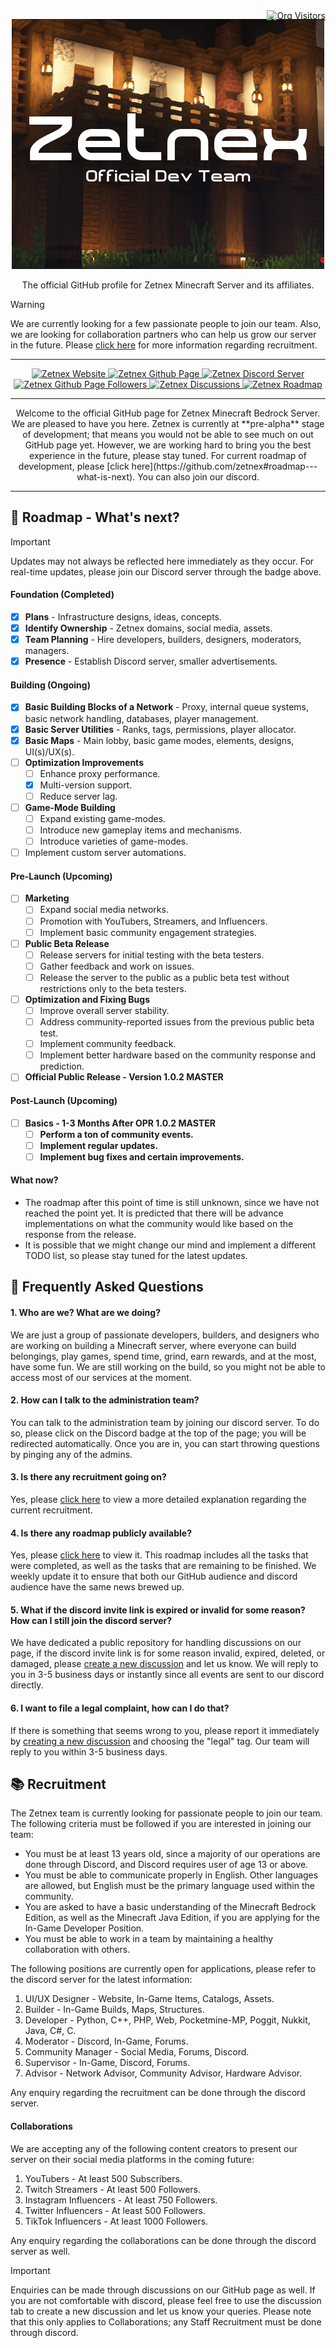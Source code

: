 <div style="position: relative; width: 100%;">
  <a href="https://github.com/zetnex" 
     style="position: absolute; top: 0; right: 0;">
    <img src="https://komarev.com/ghpvc/?username=zetnex&label=Visitors&color=0e75b6&style=flat&color=50c878" 
         alt="Org Visitors">
  </a>
</div>

<p align="center">
  <a href="https://github.com/zetnex">
    <img src="/static/logo.png" alt="Zetnex Logo" style="max-width:100%; height:auto;">
  </a>
</p>
<p align="center">
  The official GitHub profile for Zetnex Minecraft Server and its affiliates.
</p>

> [!WARNING]
> We are currently looking for a few passionate people to join our team.
> Also, we are looking for collaboration partners who can help us grow our server in the future.
> Please [click here](https://github.com/ZetNex#recruitment) for more information regarding recruitment.

----------------------

<p align="center">
  <a href="https://zetnex.net" target="_blank">
    <img src="https://img.shields.io/badge/Zetnex-Website-blue?style=flat&color=%23009B77&link=https%3A%2F%2Fzetnex.net" alt="Zetnex Website">
  </a>
  <a href="https://github.com/zetnex">
    <img src="https://img.shields.io/badge/Zetnex-GitHub-blue?style=flat&logo=github&logoColor=black&link=https%3A%2F%2Fgithub.com%2Fzetnex" alt="Zetnex Github Page">
  </a>
  <a href="https://discord.gg/WGvjS7TN7Y" target="_blank">
    <img src="https://img.shields.io/discord/1278271829311754250?style=flat&logo=discord&logoColor=5865f2&label=Discord&link=https%3A%2F%2Fdiscord.gg%2FWGvjS7TN7Y" alt="Zetnex Discord Server">
  </a>
  <a href="https://github.com/zetnex">
    <img src="https://img.shields.io/github/followers/zetnex?style=flat&logo=github&label=Followers&link=https%3A%2F%2Fgithub.com%2Fzetnex" alt="Zetnex Github Page Followers">
  </a>
  <a href="https://github.com/orgs/zetnex/discussions" target="_blank">
    <img src="https://img.shields.io/badge/Zetnex-Dicussions-white?style=flat&color=%23cb553f&logo=linuxcontainers&logoColor=green&link=https%3A%2F%2Fgithub.com%2Forgs%2FZetNex%2Fdiscussions" alt="Zetnex Discussions">
  </a>  
  <a href="https://github.com/zetnex#roadmap---whats--next" target="_blank">
    <img src="https://img.shields.io/badge/Zetnex-Roadmap-white?logo=roadmapdotsh&logoColor=orange&link=https%3A%2F%2Fgithub.com%2Fzetnex%23roadmap---whats--next" alt="Zetnex Roadmap">
  </a>
</p>

----------------------

<p align="center">
Welcome to the official GitHub page for Zetnex Minecraft Bedrock Server. We are pleased to have you here.
Zetnex is currently at **pre-alpha** stage of development; that means you would not be able to see much on out GitHub 
page yet. However, we are working hard to bring you the best experience in the future, please stay tuned. For current roadmap of
development, please [click here](https://github.com/zetnex#roadmap---what-is-next). You can also join our discord.
</p>

----------------------

## 📑 Roadmap - What's next?

> [!IMPORTANT]
> Updates may not always be reflected here immediately as they occur.
> For real-time updates, please join our Discord server through the badge above.

#### Foundation (Completed)
- [x] **Plans** - Infrastructure designs, ideas, concepts.
- [x] **Identify Ownership** - Zetnex domains, social media, assets.
- [x] **Team Planning** - Hire developers, builders, designers, moderators, managers.
- [x] **Presence** - Establish Discord server, smaller advertisements.   

#### Building (Ongoing)
- [x] **Basic Building Blocks of a Network** - Proxy, internal queue systems, basic network handling, databases, player management.
- [x] **Basic Server Utilities** - Ranks, tags, permissions, player allocator.
- [x] **Basic Maps** - Main lobby, basic game modes, elements, designs, UI(s)/UX(s).
- [ ] **Optimization Improvements**
  - [ ] Enhance proxy performance.
  - [x] Multi-version support.
  - [ ] Reduce server lag.
- [ ] **Game-Mode Building**
  - [ ] Expand existing game-modes.
  - [ ] Introduce new gameplay items and mechanisms.
  - [ ] Introduce varieties of game-modes.
- [ ] Implement custom server automations.

#### Pre-Launch (Upcoming)
- [ ] **Marketing**
  - [ ] Expand social media networks.
  - [ ] Promotion with YouTubers, Streamers, and Influencers.
  - [ ] Implement basic community engagement strategies.
- [ ] **Public Beta Release**
  - [ ] Release servers for initial testing with the beta testers.
  - [ ] Gather feedback and work on issues.
  - [ ] Release the server to the public as a public beta test without restrictions only to the beta testers.
- [ ] **Optimization and Fixing Bugs**
  - [ ] Improve overall server stability.
  - [ ] Address community-reported issues from the previous public beta test.
  - [ ] Implement community feedback.
  - [ ] Implement better hardware based on the community response and prediction.
- [ ] **Official Public Release - Version 1.0.2 MASTER**

#### Post-Launch (Upcoming)
- [ ] **Basics - 1-3 Months After OPR 1.0.2 MASTER**
  - [ ] **Perform a ton of community events.**
  - [ ] **Implement regular updates.**
  - [ ] **Implement bug fixes and certain improvements.**

#### What now?

- The roadmap after this point of time is still unknown, since we have not reached the point yet. It is predicted that
there will be advance implementations on what the community would like based on the response from the release.
- It is possible that we might change our mind and implement a different TODO list, so please stay tuned for the latest updates.

## 📙 Frequently Asked Questions

#### 1. Who are we? What are we doing?

We are just a group of passionate developers, builders, and designers who are working on building a Minecraft server,
where everyone can build belongings, play games, spend time, grind, earn rewards, and at the most, have some fun.
We are still working on the build, so you might not be able to access most of our services at the moment.

#### 2. How can I talk to the administration team?

You can talk to the administration team by joining our discord server. To do so, please click on the Discord badge at the top
of the page; you will be redirected automatically. Once you are in, you can start throwing questions by pinging any of the admins.

#### 3. Is there any recruitment going on?

Yes, please [click here](https://github.com/ZetNex#recruitment) to view a more detailed explanation regarding the current recruitment.

#### 4. Is there any roadmap publicly available?

Yes, please [click here](https://github.com/zetnex#roadmap---whats--next) to view it. This roadmap includes all the tasks that were
completed, as well as the tasks that are remaining to be finished. We weekly update it to ensure that both our GitHub audience and 
discord audience have the same news brewed up.

#### 5. What if the discord invite link is expired or invalid for some reason? How can I still join the discord server?

We have dedicated a public repository for handling discussions on our page, if the discord invite link is for some reason
invalid, expired, deleted, or damaged, please [create a new discussion](https://github.com/orgs/zetnex/discussions) and let us know.
We will reply to you in 3-5 business days or instantly since all events are sent to our discord directly.

#### 6. I want to file a legal complaint, how can I do that?

If there is something that seems wrong to you, please report it immediately by [creating a new discussion](https://github.com/orgs/zetnex/discussions) and choosing
the "legal" tag. Our team will reply to you within 3-5 business days.

## 📚 Recruitment

The Zetnex team is currently looking for passionate people to join our team. The following criteria must be followed if you are interested in joining our team:

- You must be at least 13 years old, since a majority of our operations are done through Discord, and Discord requires user of age 13 or above.
- You must be able to communicate properly in English. Other languages are allowed, but English must be the primary language used within the community.
- You are asked to have a basic understanding of the Minecraft Bedrock Edition, as well as the Minecraft Java Edition, if you are applying for the In-Game Developer Position.
- You must be able to work in a team by maintaining a healthy collaboration with others.

The following positions are currently open for applications, please refer to the discord server for the latest information:

1. UI/UX Designer - Website, In-Game Items, Catalogs, Assets.
2. Builder - In-Game Builds, Maps, Structures.
3. Developer - Python, C++, PHP, Web, Pocketmine-MP, Poggit, Nukkit, Java, C#, C.
4. Moderator - Discord, In-Game, Forums.
5. Community Manager - Social Media, Forums, Discord.
6. Supervisor - In-Game, Discord, Forums.
7. Advisor - Network Advisor, Community Advisor, Hardware Advisor.

Any enquiry regarding the recruitment can be done through the discord server.

#### Collaborations

We are accepting any of the following content creators to present our server
on their social media platforms in the coming future:

1. YouTubers - At least 500 Subscribers.
2. Twitch Streamers - At least 500 Followers.
3. Instagram Influencers - At least 750 Followers.
4. Twitter Influencers - At least 500 Followers.
5. TikTok Influencers - At least 1000 Followers.

Any enquiry regarding the collaborations can be done through the discord server as well.

> [!IMPORTANT]
> Enquiries can be made through discussions on our GitHub page as well. If you are not comfortable with discord, please feel free to use the discussion tab
> to create a new discussion and let us know your queries. Please note that this only applies to Collaborations; any Staff Recruitment must be done through discord.